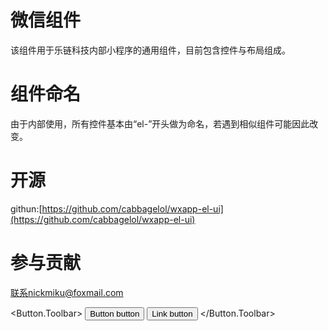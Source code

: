 # 微信组件

该组件用于乐链科技内部小程序的通用组件，目前包含控件与布局组成。

# 组件命名

由于内部使用，所有控件基本由“el-”开头做为命名，若遇到相似组件可能因此改变。

# 开源

githun:[https://github.com/cabbagelol/wxapp-el-ui](https://github.com/cabbagelol/wxapp-el-ui)

# 参与贡献

联系nickmiku@foxmail.com

<Button.Toolbar>
    <Button>Button button</Button>
    <Button href="#">Link button</Button>
</Button.Toolbar>

